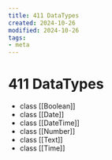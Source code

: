```yaml
---
title: 411 DataTypes
created: 2024-10-26
modified: 2024-10-26
tags:
- meta
---
```

# 411 DataTypes
- class [[Boolean]]
- class [[Date]]
- class [[DateTime]]
- class [[Number]]
- class [[Text]]
- class [[Time]]
